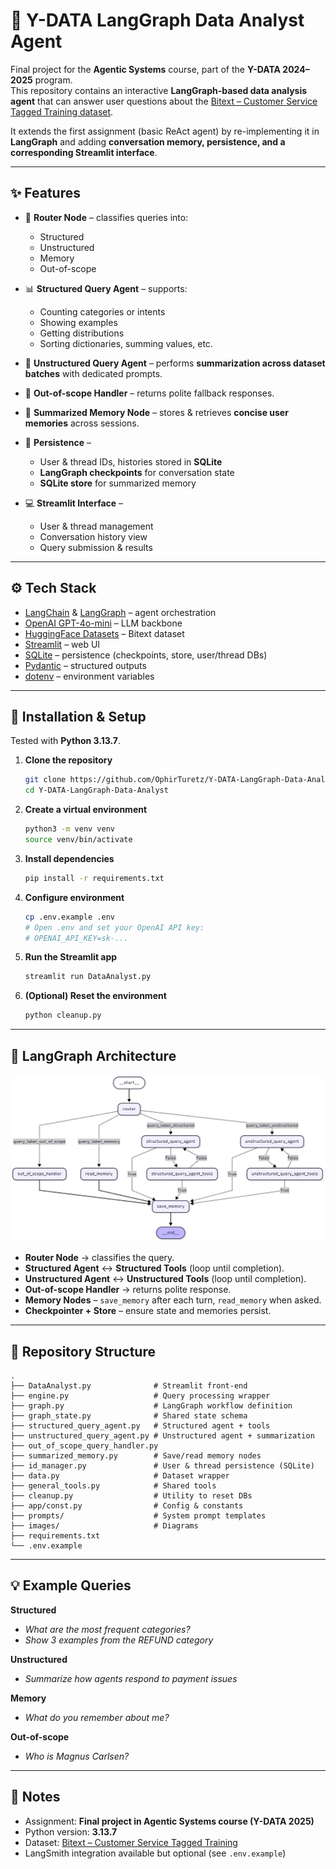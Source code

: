 # 🤖 Y-DATA LangGraph Data Analyst Agent

Final project for the **Agentic Systems** course, part of the **Y-DATA 2024–2025** program.  
This repository contains an interactive **LangGraph-based data analysis agent** that can answer user questions about the [Bitext – Customer Service Tagged Training dataset](https://huggingface.co/datasets/bitext/Bitext-customer-support-llm-chatbot-training-dataset).  

It extends the first assignment (basic ReAct agent) by re-implementing it in **LangGraph** and adding **conversation memory, persistence, and a corresponding Streamlit interface**.

---

## ✨ Features

- 🧭 **Router Node** – classifies queries into:  
  - Structured  
  - Unstructured  
  - Memory  
  - Out-of-scope

- 📊 **Structured Query Agent** – supports:  
  - Counting categories or intents  
  - Showing examples  
  - Getting distributions  
  - Sorting dictionaries, summing values, etc.

- 📝 **Unstructured Query Agent** – performs **summarization across dataset batches** with dedicated prompts.

- 🚫 **Out-of-scope Handler** – returns polite fallback responses.

- 🧠 **Summarized Memory Node** – stores & retrieves **concise user memories** across sessions.

- 💾 **Persistence** –  
  - User & thread IDs, histories stored in **SQLite**  
  - **LangGraph checkpoints** for conversation state  
  - **SQLite store** for summarized memory

- 💻 **Streamlit Interface** –  
  - User & thread management  
  - Conversation history view  
  - Query submission & results

---

## ⚙️ Tech Stack

- [LangChain](https://python.langchain.com/) & [LangGraph](https://langchain-ai.github.io/langgraph/) – agent orchestration  
- [OpenAI GPT-4o-mini](https://platform.openai.com/) – LLM backbone  
- [HuggingFace Datasets](https://huggingface.co/docs/datasets/) – Bitext dataset  
- [Streamlit](https://streamlit.io/) – web UI  
- [SQLite](https://www.sqlite.org/) – persistence (checkpoints, store, user/thread DBs)  
- [Pydantic](https://docs.pydantic.dev/) – structured outputs  
- [dotenv](https://pypi.org/project/python-dotenv/) – environment variables

---

## 🚀 Installation & Setup

Tested with **Python 3.13.7**.

1. **Clone the repository**
   ```bash
   git clone https://github.com/OphirTuretz/Y-DATA-LangGraph-Data-Analyst.git
   cd Y-DATA-LangGraph-Data-Analyst
   ```

2. **Create a virtual environment**
   ```bash
   python3 -m venv venv
   source venv/bin/activate
   ```

3. **Install dependencies**
   ```bash
   pip install -r requirements.txt
   ```

4. **Configure environment**
   ```bash
   cp .env.example .env
   # Open .env and set your OpenAI API key:
   # OPENAI_API_KEY=sk-...
   ```

5. **Run the Streamlit app**
   ```bash
   streamlit run DataAnalyst.py
   ```

6. **(Optional) Reset the environment**
   ```bash
   python cleanup.py
   ```

---

## 🧠 LangGraph Architecture

<p align="center">
  <img src="images/graph_viz.png" alt="LangGraph workflow diagram" />
</p>

- **Router Node** → classifies the query.  
- **Structured Agent** ↔ **Structured Tools** (loop until completion).  
- **Unstructured Agent** ↔ **Unstructured Tools** (loop until completion).  
- **Out-of-scope Handler** → returns polite response.  
- **Memory Nodes** – `save_memory` after each turn, `read_memory` when asked.  
- **Checkpointer + Store** – ensure state and memories persist.  

---

## 📂 Repository Structure

```
.
├── DataAnalyst.py              # Streamlit front-end
├── engine.py                   # Query processing wrapper
├── graph.py                    # LangGraph workflow definition
├── graph_state.py              # Shared state schema
├── structured_query_agent.py   # Structured agent + tools
├── unstructured_query_agent.py # Unstructured agent + summarization
├── out_of_scope_query_handler.py
├── summarized_memory.py        # Save/read memory nodes
├── id_manager.py               # User & thread persistence (SQLite)
├── data.py                     # Dataset wrapper
├── general_tools.py            # Shared tools
├── cleanup.py                  # Utility to reset DBs
├── app/const.py                # Config & constants
├── prompts/                    # System prompt templates
├── images/                     # Diagrams
├── requirements.txt
└── .env.example
```

---

## 💡 Example Queries

**Structured**
- *What are the most frequent categories?*  
- *Show 3 examples from the REFUND category*  

**Unstructured**
- *Summarize how agents respond to payment issues*  

**Memory**
- *What do you remember about me?*  

**Out-of-scope**
- *Who is Magnus Carlsen?*  

---

## 📖 Notes

- Assignment: **Final project in Agentic Systems course (Y-DATA 2025)**  
- Python version: **3.13.7**  
- Dataset: [Bitext – Customer Service Tagged Training](https://huggingface.co/datasets/bitext/Bitext-customer-support-llm-chatbot-training-dataset)  
- LangSmith integration available but optional (see `.env.example`)  